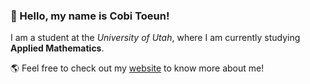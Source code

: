 <h3>👋 Hello, my name is Cobi Toeun!</h3>

I am a student at the <em>University of Utah</em>, where I am currently studying <strong>Applied Mathematics</strong>.

🌎 Feel free to check out my [website](https://www.cobitoeun.com) to know more about me!
